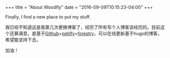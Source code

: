 +++
title = "About Woodfly"
date = "2016-09-09T10:15:23-04:00"
+++

Finally, I find a new place to put my stuff.

我已经不知道这是我第几次更换博客了，经历了所有写个人博客该经历的。目前这个还算满意，是基于<a href="https://github.com/woodwm/woodfly" data-vivaldi-spatnav-clickable="1">Github</a>+<a href="https://app.netlify.com/sites/woodflyhugo/settings" data-vivaldi-spatnav-clickable="1">netlify</a>+[forestry](https://app.forestry.io/sites/k1ysdot14dvmtq/#/pages/about-md/)，可以在线更新基于hugo的博客，希望能坚持下去。

加油！
